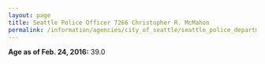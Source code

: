 ```yaml
---
layout: page
title: Seattle Police Officer 7266 Christopher R. McMahon
permalink: /information/agencies/city_of_seattle/seattle_police_department/copbook/7266/
---
```


**Age as of Feb. 24, 2016:** 39.0
